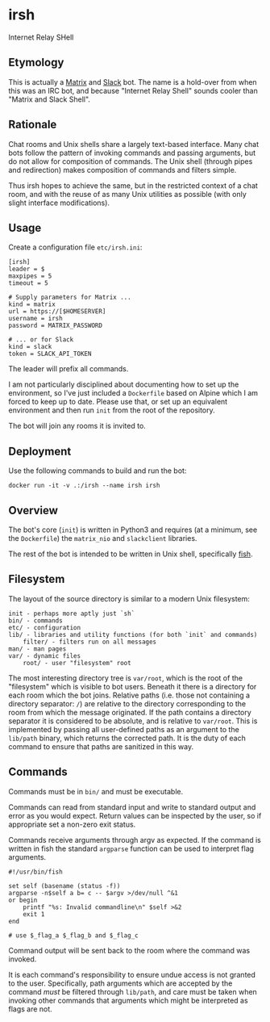 irsh
====

Internet Relay SHell

Etymology
---------

This is actually a [Matrix](https://matrix.org/) and
[Slack](https://slack.com/) bot. The name is a hold-over from when this was an
IRC bot, and because "Internet Relay Shell" sounds cooler than "Matrix and
Slack Shell".

Rationale
---------

Chat rooms and Unix shells share a largely text-based interface. Many chat bots
follow the pattern of invoking commands and passing arguments, but do not allow
for composition of commands. The Unix shell (through pipes and redirection)
makes composition of commands and filters simple.

Thus irsh hopes to achieve the same, but in the restricted context of a chat
room, and with the reuse of as many Unix utilities as possible (with only
slight interface modifications).

Usage
-----

Create a configuration file `etc/irsh.ini`:

    [irsh]
    leader = $
    maxpipes = 5
    timeout = 5

    # Supply parameters for Matrix ...
    kind = matrix
    url = https://[$HOMESERVER]
    username = irsh
    password = MATRIX_PASSWORD

    # ... or for Slack
    kind = slack
    token = SLACK_API_TOKEN


The leader will prefix all commands.

I am not particularly disciplined about documenting how to set up the
environment, so I've just included a `Dockerfile` based on Alpine which I am
forced to keep up to date. Please use that, or set up an equivalent environment
and then run `init` from the root of the repository.

The bot will join any rooms it is invited to.

Deployment
--------

Use the following commands to build and run the bot:

```docker build -f Dockerfile . -t irsh
docker run -it -v .:/irsh --name irsh irsh
```


Overview
--------

The bot's core (`init`) is written in Python3 and requires (at a minimum, see
the `Dockerfile`) the `matrix_nio` and  `slackclient` libraries.

The rest of the bot is intended to be written in Unix shell, specifically
[fish](http://fishshell.com/).

Filesystem
----------

The layout of the source directory is similar to a modern Unix filesystem:

    init - perhaps more aptly just `sh`
    bin/ - commands
    etc/ - configuration
    lib/ - libraries and utility functions (for both `init` and commands)
        filter/ - filters run on all messages
    man/ - man pages
    var/ - dynamic files
        root/ - user "filesystem" root

The most interesting directory tree is `var/root`, which is the root of the
"filesystem" which is visible to bot users. Beneath it there is a directory for
each room which the bot joins. Relative paths (i.e. those not containing a
directory separator: `/`) are relative to the directory corresponding to the
room from which the message originated. If the path contains a directory
separator it is considered to be absolute, and is relative to `var/root`. This
is implemented by passing all user-defined paths as an argument to the
`lib/path` binary, which returns the corrected path. It is the duty of each
command to ensure that paths are sanitized in this way.

Commands
--------

Commands must be in `bin/` and must be executable.

Commands can read from standard input and write to standard output and
error as you would expect. Return values can be inspected by the user, so if
appropriate set a non-zero exit status.

Commands receive arguments through argv as expected. If the command is written
in fish the standard `argparse` function can be used to interpret flag
arguments.

```fish
#!/usr/bin/fish

set self (basename (status -f))
argparse -n$self a b= c -- $argv >/dev/null ^&1
or begin
    printf "%s: Invalid commandline\n" $self >&2
    exit 1
end

# use $_flag_a $_flag_b and $_flag_c
```

Command output will be sent back to the room where the command was invoked.

It is each command's responsibility to ensure undue access is not granted to
the user. Specifically, path arguments which are accepted by the command *must*
be filtered through `lib/path`, and care must be taken when invoking other
commands that arguments which might be interpreted as flags are not.
